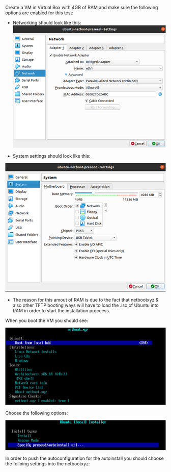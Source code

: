 
Create a VM in Virtual Box with 4GB of RAM and make sure the following options are enabled for this test:

- Networking should look like this:
![Network](https://github.com/nickkostov/autoinstall/blob/main/autoinstall-subiquity/files/networking.png)

- System settings should look like this:

![System](https://github.com/nickkostov/autoinstall/blob/main/autoinstall-subiquity/files/vmnetworkboot.png)

- The reason for this amout of RAM is due to the fact that netbootxyz & also other TFTP booting ways will have to load the .iso of Ubuntu into RAM in order to start the installation proccess.

When you boot the VM you should see:

![Boot](https://github.com/nickkostov/autoinstall/blob/main/autoinstall-subiquity/files/boot.png)

Choose the following options:

![Option](https://github.com/nickkostov/autoinstall/blob/main/autoinstall-subiquity/files/option.png)

In order to push the autoconfiguration for the autoinstall you should choose the folloing settings into the netbootxyz:

